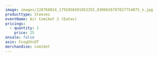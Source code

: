 ```yaml
---
image: images/128768814_1791056591052255_8306626787827754875_n.jpg
producttype: Sleeves
eventName: Air Comiket 2 (Eatos)
pricings:
  - quantity: 1
    price: 25
onsale: false
asin: FxxgUVcOT
merchandise: comiket
---
```


